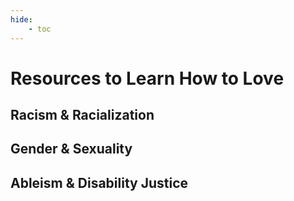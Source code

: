 ```yaml
---
hide:
    - toc
---
```


# Resources to Learn How to Love

## Racism & Racialization

## Gender & Sexuality

## Ableism & Disability Justice

